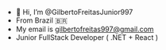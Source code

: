 - 👋 Hi, I’m @GilbertoFreitasJunior997
- From Brazil :brazil:
- My email is gilbertofreitas997@gmail.com
- Junior FullStack Developer ( .NET + React )
